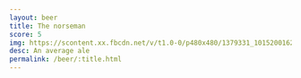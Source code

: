 ```yaml
---
layout: beer
title: The norseman
score: 5
img: https://scontent.xx.fbcdn.net/v/t1.0-0/p480x480/1379331_10152001623128745_1319626583_n.jpg?oh=48a495e4aa46df01185228d35fb0ad2e&oe=590D3E28
desc: An average ale
permalink: /beer/:title.html
---
```


